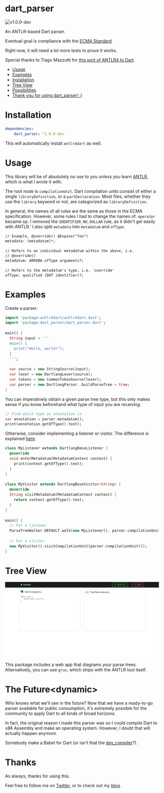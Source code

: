 # dart_parser
![v1.0.0-dev](https://img.shields.io/badge/version-1.0.0--dev-red.svg)

An ANTLR-based Dart parser.

Eventual goal is compliance with the
[ECMA Standard](http://www.ecma-international.org/publications/files/ECMA-ST/ECMA-408.pdf).

Right now, it will need a lot more tests to prove it works.

Special thanks to Tiago Mazzutti for
[this port of ANTLR4 to Dart](https://github.com/tiagomazzutti/antlr4dart).

* [Usage](#usage)
* [Examples](#examples)
* [Installation](#installation)
* [Tree View](#tree-view)
* [Possibilities](#the-futuredynamic)
* [Thank you for using dart_parser! :)](#thanks)

# Installation
```yaml
dependencies:
    dart_parser: ^1.0.0-dev
```

This will automatically install `antlr4dart` as well.

# Usage
This library will be of absolutely no use to you unless you learn
[ANTLR](http://www.antlr.org/), which is what I wrote it with.

The root node is `compilationUnit`. Dart compilation units consist of
either a single `libraryDefinition`, or a `partDeclaration`. Most files,
whether they use the `library` keyword or not, are categorized as
`libraryDefinition`.

In general, the names of all rules are the same as those in the ECMA specification. However,
some rules I had to change the names of. `operator` became op.
I removed the `IDENTIFIER_NO_DOLLAR` rule, as it didn't gel easily
with ANTLR.' I also split `metadata` into `metadatum` and `ofType`:

```antlr
// Example, @override() @Expose("foo")
metadata: (metadatum)*;

// Refers to an individual metadatum within the above, i.e.
// @override()
metadatum: ARROBA ofType arguments?;

// Refers to the metadatum's type, i.e. 'override'
ofType: qualified (DOT identifier)?;
```

# Examples

Create a parser:

```dart
import 'package:antlr4dart/antlr4dart.dart';
import 'package:dart_parser/dart_parser.dart';

main() {
  String input = '''
  main() {
    print("Hello, world!");
  }
  ''';

  var source = new StringSource(input);
  var lexer = new DartlangLexer(source);
  var tokens = new CommonTokenSource(lexer);
  var parser = new DartlangParser..buildParseTree = true;
}

```

You can imperatively obtain a given parse tree type, but this only makes sense if you
know beforehand what type of input you are receiving.

```dart
// Find which type an annotation is.
var annotation = parser.metadatum();
print(annotation.getOfType().text);
```

Otherwise, consider implementing a listener or visitor. The difference is explained
[here](https://github.com/antlr/antlr4/blob/master/doc/listeners.md).

```dart
class MyListener extends DartlangBaseListener {
  @override
  void enterMetadatum(MetadatumContext context) {
    print(context.getOfType().text);
  }
}

class MyVisitor extends DartlangBaseVisitor<String> {
  @override
  String visitMetadatum(MetadatumContext context) {
    return context.getOfType().text;
  }
}

main() {
  // For a listener
  ParseTreeWalker.DEFAULT.walk(new MyListener(), parser.compilationUnit());

  // For a visitor
  new MyVisitor().visitCompilationUnit(parser.compilationUnit());
}
```

# Tree View

![Tree View](screenshots/tree_view.PNG)

This package includes a web app that diagrams your parse trees.
Alternatively, you can use `grun`, which ships with the ANTLR tool
itself.

# The Future\<dynamic\>

Who knows what we'll see in the future? Now that we have a ready-to-go parser available for
public consumption, it's extremely possible for the community to apply Dart to all kinds
of broad horizons.

In fact, the original reason I made this parser was so I could compile Dart to x86 Assembly
and make an operating system. However, I doubt that will actually happen anymore.

Somebody make a Babel for Dart (or isn't that the
[dev_compiler](https://github.com/dart-lang/dev_compiler)?).

# Thanks
As always, thanks for using this.

Feel free to follow me on [Twitter](https://twitter.com/thosakwe), or to check out my
[blog](http://blog.thosakwe.com).